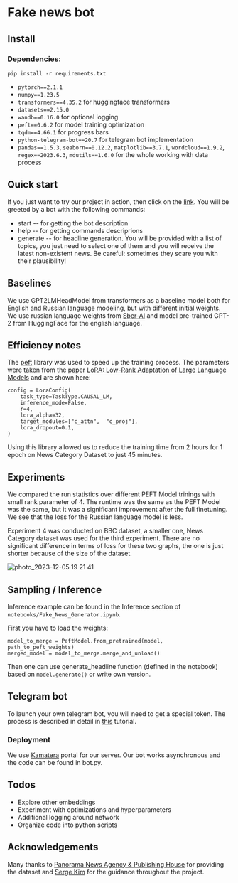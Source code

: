

# Fake news bot

## Install
### Dependencies:
`pip install -r requirements.txt`
- ``pytorch==2.1.1``
- ``numpy==1.23.5``
- ``transformers==4.35.2`` for huggingface transformers
- ``datasets==2.15.0``
- ``wandb==0.16.0`` for optional logging
- ``peft==0.6.2`` for model training optimization
- ``tqdm==4.66.1`` for progress bars
- ``python-telegram-bot==20.7`` for telegram bot implementation
- ``pandas==1.5.3``, ``seaborn==0.12.2``, ``matplotlib==3.7.1``, ``wordcloud==1.9.2``, ``regex==2023.6.3``, ``mdutils==1.6.0`` for the whole working with data process 


## Quick start
If you just want to try our project in action, then click on the [link](https://t.me/fsdl2023_fake_news_bot). You will be greeted by a bot with the following commands: 
- start -- for getting the bot description
- help -- for getting commands descriprions
- generate -- for headline generation. You will be provided with a list of topics, you just need to select one of them and you will receive the latest non-existent news. Be careful: sometimes they scare you with their plausibility!

## Baselines
We use GPT2LMHeadModel from transformers as a baseline model both for English and Russian language modeling, but with different initial weights. We use russian language weights from [Sber-AI](https://github.com/ai-forever/ru-gpts) and model pre-trained GPT-2 from HuggingFace for the english language. 

## Efficiency notes
The [peft](https://github.com/huggingface/peft) library was used to speed up the training process. The parameters were taken from the paper [LoRA: Low-Rank Adaptation of Large Language Models](https://arxiv.org/abs/2106.09685) and are shown here:  

   

    config = LoraConfig(
	    task_type=TaskType.CAUSAL_LM,
	    inference_mode=False,
	    r=4,
	    lora_alpha=32, 
	    target_modules=["c_attn",  "c_proj"],
	    lora_dropout=0.1,
    )


Using this library allowed us to reduce the training time from 2 hours for 1 epoch on News Category Dataset to just 45 minutes.

## Experiments
We compared the run statistics over different PEFT Model trinings with small rank parameter of 4. The runtime was the same as the PEFT Model was the same, but it was a significant improvement after the full finetuning. We see that the loss for the Russian language model is less. 

Experiment 4 was conducted on BBC dataset, a smaller one, News Category dataset was used for the third experiment. There are no significant difference in terms of loss for these two graphs, the one is just shorter because of the size of the dataset. 

![photo_2023-12-05 19 21 41](https://github.com/app1606/fakenews_bot/assets/54853680/ebae43fa-063a-4573-8790-fe83190c5237)

## Sampling / Inference
Inference example can be found in the Inference section of `notebooks/Fake_News_Generator.ipynb`. 

First you have to load the weights:

    model_to_merge = PeftModel.from_pretrained(model, path_to_peft_weights)
    merged_model = model_to_merge.merge_and_unload()
 
 Then one can use generate_headline function (defined in the notebook)   based on `model.generate()` or write own version.

## Telegram bot
To launch your own telegram bot, you will need to get a special token. The process is described in detail in [this](https://core.telegram.org/bots) tutorial.

### Deployment
We use [Kamatera](https://www.kamatera.com) portal for our server. Our bot works asynchronous and the code can be found in bot.py. 

## Todos
- Explore other embeddings
- Experiment with optimizations and hyperparameters
- Additional logging around network
- Organize code into python scripts

## Acknowledgements
Many thanks to [Panorama News Agency & Publishing House](https://panorama.pub/) for providing the dataset and [Serge Kim](https://github.com/sergevkim) for the guidance throughout the project.

<!--stackedit_data:
eyJoaXN0b3J5IjpbLTE5ODY5NzM1NDUsLTMzNDQwOTMxNSwxNT
E2MzY1Nzc3LDEzOTQ3MDA2MDAsLTg5NzA3ODQxNCwtMTYzNDEx
NDExLC0xODEwNDQ1MDg2LDE3NTc2MTcyNzgsNzE2NTM0NDE3LC
02OTY0MTM3Miw4NjI1OTQwNjJdfQ==
-->

<!--stackedit_data:
eyJoaXN0b3J5IjpbNjU2Mzc1MjYyLC0xODMwMTIwNDcwLC0xND
k3MTk4NzY0LC01MjEwNjA4OTcsNDYyNTQ3NDcxLC0xOTg2OTcz
NTQ1LC0zMzQ0MDkzMTUsMTUxNjM2NTc3NywxMzk0NzAwNjAwLC
04OTcwNzg0MTQsLTE2MzQxMTQxMSwtMTgxMDQ0NTA4NiwxNzU3
NjE3Mjc4LDcxNjUzNDQxNywtNjk2NDEzNzIsODYyNTk0MDYyXX
0=
-->
